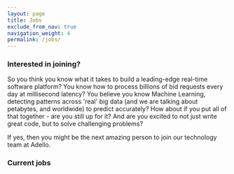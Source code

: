 ```yaml
---
layout: page
title: Jobs
exclude_from_nav: true
navigation_weight: 4
permalink: /jobs/
---
```


### Interested in joining?

So you think you know what it takes to build a leading-edge real-time software platform? You know how to process billions of bid requests every day at millisecond latency? You believe you know Machine Learning, detecting patterns across 'real' big data (and we are talking about petabytes, and worldwide) to predict accurately? How about if you put all of that together - are you still up for it? And are you excited to not just write great code, but to solve challenging problems?

If yes, then you might be the next amazing person to join our technology team at Adello.

### Current jobs

<div id="whr_embed_hook"></div>
